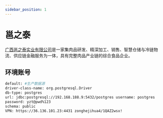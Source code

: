 ```yaml
---
sidebar_position: 1
---
```


# 邕之泰

[广西邕之泰实业有限公司](http://gzw.gxzf.gov.cn/xwzx/gzdt/t15818133.shtml)是一家集肉品研发、精深加工、销售、智慧仓储与冷链物流、供应链金融服务为一体，具有完整肉品产业链的综合食品企业。


## 环境账号

```bash
default: #生产数据源
driver-class-name: org.postgresql.Driver
db-type: postgres
url: jdbc:postgresql://192.168.188.9:5432/postgres username: postgres
password: yzt@pwd%123
schema: public
VPN: https://36.136.101.23:4431 zonghejihua4/1QAZ2wsx!
```